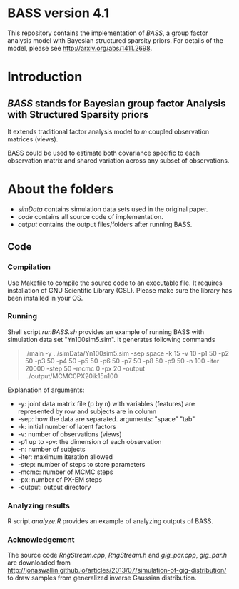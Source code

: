 # BASS version 4.1
This repository contains the implementation of _BASS_,  a group factor analysis model with Bayesian structured sparsity priors.
For details of the model, please see http://arxiv.org/abs/1411.2698.

# Introduction
## _BASS_ stands for Bayesian group factor Analysis with Structured Sparsity priors
It extends traditional factor analysis model to _m_ coupled observation matrices (views).

BASS could be used to estimate both covariance specific to each observation matrix 
and shared variation across any subset of observations. 

# About the folders
* _simData_ contains simulation data sets used in the original paper.
* _code_ contains all source code of implementation.
* _output_ contains the output files/folders after running BASS.

## Code
### Compilation
Use Makefile to compile the source code to an executable file. 
It requires installation of GNU Scientific Library (GSL). 
Please make sure the library has been installed in your OS.

### Running
Shell script _runBASS.sh_ provides an example of running BASS with simulation data set "Yn100sim5.sim".
It generates following commands
> ./main -y ../simData/Yn100sim5.sim -sep space -k 15 
  > -v 10 -p1 50 -p2 50 -p3 50 -p4 50 -p5 50 -p6 50 -p7 50 -p8 50 -p9 50
  > -n 100 -iter 20000 -step 50 -mcmc 0 -px 20 
  > -output ../output/MCMC0PX20ik15n100

Explanation of arguments:
* -y: joint data matrix file (p by n) with variables (features) are represented by row and subjects are in column
* -sep: how the data are separated. arguments: "space" "tab"
* -k: initial number of latent factors
* -v: number of observations (views)
* -p1 up to -pv: the dimension of each observation
* -n: number of subjects
* -iter: maximum iteration allowed
* -step: number of steps to store parameters
* -mcmc: number of MCMC steps
* -px: number of PX-EM steps
* -output: output directory

### Analyzing results
R script _analyze.R_ provides an example of analyzing outputs of BASS.

### Acknowledgement
The source code _RngStream.cpp_, _RngStream.h_ and *gig_par.cpp*, *gig_par.h* are downloaded from
http://jonaswallin.github.io/articles/2013/07/simulation-of-gig-distribution/ to draw samples from generalized inverse Gaussian distribution. 
